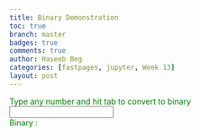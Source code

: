 ```yaml
---
title: Binary Demonstration
toc: true
branch: master
badges: true
comments: true
author: Haseeb Beg
categories: [fastpages, jupyter, Week 13]
layout: post
---
```


<style>
    .form-group {
        color: green;
    }
</style>



<div class="container bg-primary">
    <form>
        <div class="form-group row">
            Type any number and hit tab to convert to binary
            <div>
                <input onblur="convert()" type="text" name="decimal" id="decimal"/><br>
            </div>
        </div>
        <div class="form-group row">
            Binary : <span id="binary" ></span>
        </div>
    </form>
</div>

<script>
    function convert(){
        var array = document.getElementsByName('decimal');  // user input (can be letters, symbols, etc. (strings))
        if (array[array.length-1].value.length != 0) {  // skip the process if user input is literally nothing 
            var binary = [];  // stores binary result
            var decimal = parseInt(array[0].value)  // user decimal input
            var rem;  // temporary variable to store remainder
            if (decimal == "0") {  // if user input is decimal 0, binary output will also be 0
                binary.unshift("0");
            }
            else {
                while (decimal != 0){  // continues until quotient becomes 0  
                    rem = decimal%2;  // %2 calculates the remainder of given decimal
                    binary.unshift(rem);  // stores remainder 
                    decimal = Math.floor(decimal/2)  // rounds down decimal / 2
                }
            } 
            const final = binary.join('');  // converts array to string (for example, array may be 1,0,1,0,0 and a string is 10100)
            document.getElementById('binary').innerHTML = final;   // sends binary to html
        }
        document.getElementById("decimal").focus();
    }

</script>